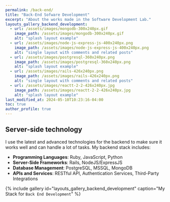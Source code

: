 ```yaml
---
permalink: /back-end/
title: "Back-End Sofware Development"
excerpt: "About the works made in the Software Development Lab."
layouts_gallery_backend_development:
  - url: /assets/images/mongodb-300x240px.gif
    image_path: /assets/images/mongodb-300x240px.gif
    alt: "splash layout example"
  - url: /assets/images/node-js-express-js-400x240px.png
    image_path: /assets/images/node-js-express-js-400x240px.png
    alt: "single layout with comments and related posts"
  - url: /assets/images/postgresql-360x240px.png
    image_path: /assets/images/postgresql-360x240px.png
    alt: "splash layout example"
  - url: /assets/images/rails-426x240px.png
    image_path: /assets/images/rails-426x240px.png
    alt: "single layout with comments and related posts"
  - url: /assets/images/reactt-2-2-426x240px.jpg
    image_path: /assets/images/reactt-2-2-426x240px.jpg
    alt: "splash layout example"
last_modified_at: 2024-05-10T10:23:16-04:00
toc: true
author_profile: true
---
```


## Server-side technology

I use the latest and advanced technologies for the backend to make sure it works well and can handle a lot of tasks. My backend stack includes:

- **Programming Languages**: Ruby, JavaScript, Python
- **Server-Side Frameworks**: Rails, NodeJS/ExpressJS
- **Database Management**: PostgreSQL, MSSQL, MongoDB
- **APIs and Services**: RESTful API, Authentication Services, Third-Party Integrations

{% include gallery id="layouts_gallery_backend_development" caption="My Stack for `Back End Development`" %}